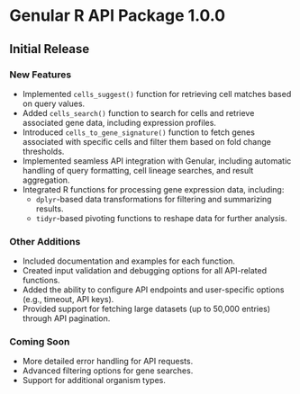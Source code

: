 # Genular R API Package 1.0.0

## Initial Release

### New Features
- Implemented `cells_suggest()` function for retrieving cell matches based on query values.
- Added `cells_search()` function to search for cells and retrieve associated gene data, including expression profiles.
- Introduced `cells_to_gene_signature()` function to fetch genes associated with specific cells and filter them based on fold change thresholds.
- Implemented seamless API integration with Genular, including automatic handling of query formatting, cell lineage searches, and result aggregation.
- Integrated R functions for processing gene expression data, including:
  - `dplyr`-based data transformations for filtering and summarizing results.
  - `tidyr`-based pivoting functions to reshape data for further analysis.

### Other Additions
- Included documentation and examples for each function.
- Created input validation and debugging options for all API-related functions.
- Added the ability to configure API endpoints and user-specific options (e.g., timeout, API keys).
- Provided support for fetching large datasets (up to 50,000 entries) through API pagination.

### Coming Soon
- More detailed error handling for API requests.
- Advanced filtering options for gene searches.
- Support for additional organism types.

